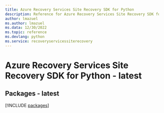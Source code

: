 ```yaml
---
title: Azure Recovery Services Site Recovery SDK for Python
description: Reference for Azure Recovery Services Site Recovery SDK for Python
author: lmazuel
ms.author: lmazuel
ms.data: 12/30/2022
ms.topic: reference
ms.devlang: python
ms.service: recoveryservicessiterecovery
---
```

# Azure Recovery Services Site Recovery SDK for Python - latest
## Packages - latest
[!INCLUDE [packages](recovery-services-site-recovery-index.md)]
